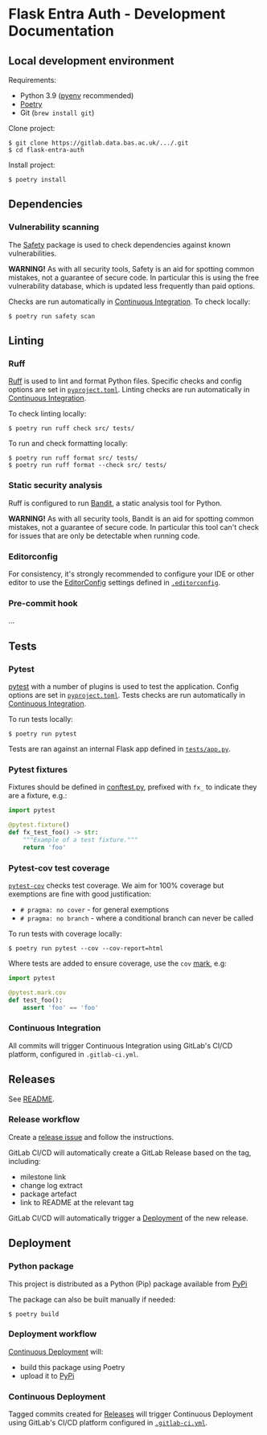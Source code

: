 # Flask Entra Auth - Development Documentation

## Local development environment

Requirements:

* Python 3.9 ([pyenv](https://github.com/pyenv/pyenv) recommended)
* [Poetry](https://python-poetry.org/docs/#installation)
* Git (`brew install git`)

Clone project:

```
$ git clone https://gitlab.data.bas.ac.uk/.../.git
$ cd flask-entra-auth
```

Install project:

```
$ poetry install
```

## Dependencies

### Vulnerability scanning

The [Safety](https://pypi.org/project/safety/) package is used to check dependencies against known vulnerabilities.

**WARNING!** As with all security tools, Safety is an aid for spotting common mistakes, not a guarantee of secure code.
In particular this is using the free vulnerability database, which is updated less frequently than paid options.

Checks are run automatically in [Continuous Integration](#continuous-integration). To check locally:

```
$ poetry run safety scan
```

## Linting

### Ruff

[Ruff](https://docs.astral.sh/ruff/) is used to lint and format Python files. Specific checks and config options are
set in [`pyproject.toml`](../pyproject.toml). Linting checks are run automatically in
[Continuous Integration](#continuous-integration).

To check linting locally:

```
$ poetry run ruff check src/ tests/
```

To run and check formatting locally:

```
$ poetry run ruff format src/ tests/
$ poetry run ruff format --check src/ tests/
```

### Static security analysis

Ruff is configured to run [Bandit](https://github.com/PyCQA/bandit), a static analysis tool for Python.

**WARNING!** As with all security tools, Bandit is an aid for spotting common mistakes, not a guarantee of secure code.
In particular this tool can't check for issues that are only be detectable when running code.

### Editorconfig

For consistency, it's strongly recommended to configure your IDE or other editor to use the
[EditorConfig](https://editorconfig.org/) settings defined in [`.editorconfig`](../.editorconfig).

### Pre-commit hook

...

## Tests

### Pytest

[pytest](https://docs.pytest.org) with a number of plugins is used to test the application. Config options are set in
[`pyproject.toml`](../pyproject.toml). Tests checks are run automatically in
[Continuous Integration](#continuous-integration).

To run tests locally:

```
$ poetry run pytest
```

Tests are ran against an internal Flask app defined in [`tests/app.py`](./tests/app.py).

### Pytest fixtures

Fixtures should be defined in [conftest.py](./tests/conftest.py), prefixed with `fx_` to indicate they are a fixture,
e.g.:

```python
import pytest

@pytest.fixture()
def fx_test_foo() -> str:
    """Example of a test fixture."""
    return 'foo'
```

### Pytest-cov test coverage

[`pytest-cov`](https://pypi.org/project/pytest-cov/) checks test coverage. We aim for 100% coverage but exemptions are fine with good justification:

- `# pragma: no cover` - for general exemptions
- `# pragma: no branch` - where a conditional branch can never be called

To run tests with coverage locally:

```
$ poetry run pytest --cov --cov-report=html
```

Where tests are added to ensure coverage, use the `cov` [mark](https://docs.pytest.org/en/7.1.x/how-to/mark.html), e.g:

```python
import pytest

@pytest.mark.cov
def test_foo():
    assert 'foo' == 'foo'
```

### Continuous Integration

All commits will trigger Continuous Integration using GitLab's CI/CD platform, configured in `.gitlab-ci.yml`.

## Releases

See [README](./README.md#releases).

### Release workflow

Create a [release issue](https://gitlab.data.bas.ac.uk/.../-/issues/new?issue[title]=x.x.x%20release&issuable_template=release)
and follow the instructions.

GitLab CI/CD will automatically create a GitLab Release based on the tag, including:

- milestone link
- change log extract
- package artefact
- link to README at the relevant tag

GitLab CI/CD will automatically trigger a [Deployment](#deployment) of the new release.

## Deployment

### Python package

This project is distributed as a Python (Pip) package available from [PyPi](https://pypi.org/project/flask-entra-auth/)

The package can also be built manually if needed:

```
$ poetry build
```

### Deployment workflow

[Continuous Deployment](#continuous-deployment) will:

- build this package using Poetry
- upload it to [PyPi](https://pypi.org/project/flask-entra-auth/)

### Continuous Deployment

Tagged commits created for [Releases](./README.md#releases) will trigger Continuous Deployment using GitLab's
CI/CD platform configured in [`.gitlab-ci.yml`](./.gitlab-ci.yml).
